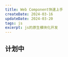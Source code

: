 ```yaml
---
title: Web Component快速上手
createDate: 2024-03-16
updateDate: 2024-03-20
tags: js
excerpt: js的原生模块化开发
---
```




## 计划中